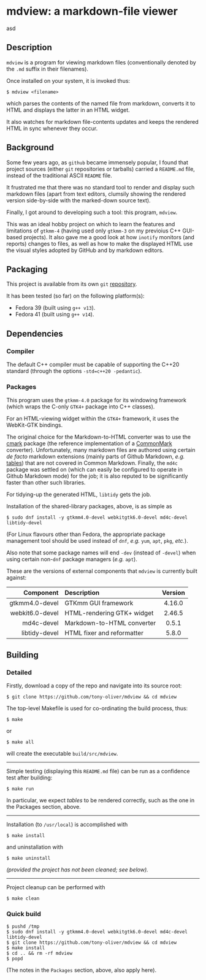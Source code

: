 # mdview: a markdown-file viewer

asd

## Description

`mdview` is a program for viewing markdown files (conventionally denoted by the `.md` suffix in their filenames).

Once installed on your system, it is invoked thus:

```
$ mdview <filename>
```

which parses the contents of the named file from markdown, converts it to HTML and displays the latter in an HTML widget.

It also watches for markdown file-contents updates and keeps the rendered HTML in sync whenever they occur.

## Background

Some few years ago, as `github` became immensely popular, I found that project sources (either `git` repositories or
tarballs) carried a `README.md` file, instead of the traditional ASCII `README` file.

It frustrated me that there was no standard tool to render and display such markdown files (apart from text editors,
clumsily showing the rendered version side-by-side with the marked-down source text).

Finally, I got around to developing such a tool: this program, `mdview`.

This was an ideal hobby project on which to learn the features and limitations of `gtkmm-4`
(having used only `gtkmm-3` on my previoius C++ GUI-based projects).
It also gave me a good look at how `inotify` monitors (and reports) changes to files, as well as
how to make the displayed HTML use the visual styles adopted by GitHub and by markdown editors.

## Packaging

This project is available from its own `git` [repository](https://github.com/tony-oliver/mdview).

It has been tested (so far) on the following platform(s):

* Fedora 39 (built using `g++ v13`).
* Fedora 41 (built using `g++ v14`).

## Dependencies

### Compiler

The default C++ compiler must be capable of supporting the C++20 standard
(through the options ``-std=c++20 -pedantic``).

### Packages

This program uses the `gtkmm-4.0` package for its windowing framework (which wraps the C-only `GTK4+` package into C++ classes). 

For an HTML-viewing widget within the `GTK4+` framework, it uses the WebKit-GTK bindings.

The original choice for the Markdown-to-HTML converter was to use the
[cmark](https://github.com/commonmark/cmark) package (the reference implementation
of a [CommonMark](https://commonmark.org) converter).
Unfortunately, many markdown files are authored using certain *de facto* markdown extensions
(mainly parts of Github Markdown, *e.g.*
[tables](https://docs.github.com/en/get-started/writing-on-github/working-with-advanced-formatting/organizing-information-with-tables))
that are not covered in Common Markdown.
Finally, the `md4c` package was settled on (which can easily be configured to operate in Github Markdown mode) for the job;
it is also reputed to be significantly faster than other such libraries.

For tidying-up the generated HTML, `libtidy` gets the job.

Installation of the shared-library packages, above, is as simple as

```
$ sudo dnf install -y gtkmm4.0-devel webkitgtk6.0-devel md4c-devel libtidy-devel
```

(For Linux flavours other than Fedora, the appropriate package management tool should be used
instead of `dnf`, *e.g.* `yum`, `apt`, `pkg`, *etc.*).

Also note that some package names will end `-dev` (instead of `-devel`) when using certain
non-`dnf` package managers (*e.g.* `apt`).

These are the versions of external components that `mdview` is currently built against:

| Component 		| Description 					| Version 	|
| ----------------: | :---------------------------- | :-------: |
| gtkmm4.0-devel	| GTKmm GUI framework			| 4.16.0	|
| webkit6.0-devel 	| HTML-rendering GTK+ widget	| 2.46.5	|
| md4c-devel 		| Markdown-to-HTML converter	| 0.5.1		|
| libtidy-devel 	| HTML fixer and reformatter	| 5.8.0		|

## Building

### Detailed

Firstly, download a copy of the repo and navigate into its source root:

```
$ git clone https://github.com/tony-oliver/mdview && cd mdview
```

The top-level Makefile is used for co-ordinating the build process, thus:

```
$ make
```

or

```
$ make all
```

will create the executable `build/src/mdview`.

---

Simple testing (displaying this `README.md` file) can be run as a confidence test after building:

```
$ make run
```

In particular, we expect *tables* to be rendered correctly, such as the one
in the Packages section, above.

---

Installation (to `/usr/local`) is accomplished with

```
$ make install
```

and uninstallation with

```
$ make uninstall
```

*(provided the project has not been cleaned; see below).*
 
---

Project cleanup can be performed with

```
$ make clean
```

### Quick build

```
$ pushd /tmp
$ sudo dnf install -y gtkmm4.0-devel webkitgtk6.0-devel md4c-devel libtidy-devel
$ git clone https://github.com/tony-oliver/mdview && cd mdview
$ make install
$ cd .. && rm -rf mdview
$ popd
```

(The notes in the `Packages` section, above, also apply here).

